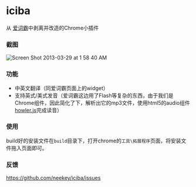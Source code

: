iciba
=====

从 [爱词霸](http://www.iciba.com/http://www.iciba.com/)中剥离并改造的Chrome小插件

### 截图
![Screen Shot 2013-03-29 at 1 58 40 AM](https://f.cloud.github.com/assets/499870/314684/89c0a78e-97d1-11e2-81fa-a76a55bebc11.png)

### 功能

- 中英文翻译（同爱词霸页面上的widget）
- 支持英式/美式发音（爱词霸这边用了Flash等复杂的东西，由于我们是Chrome组件，因此简化了下，解析出它的mp3文件，使用html5的audio组件[howler.js](https://github.com/goldfire/howler.js)完成读音）

### 使用

build好的安装文件在`build`目录下，打开chrome的`工具\拓展程序`页面，将安装文件拖入页面即可。

### 反馈

https://github.com/neekey/iciba/issues
